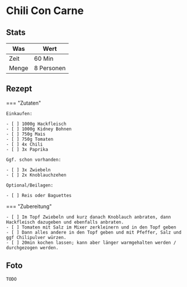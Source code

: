 # Chili Con Carne

## Stats

| Was   | Wert        |
|-------|-------------|
| Zeit  | 60 Min      |
| Menge | 8 Personen |

## Rezept

=== "Zutaten"

    Einkaufen:

    - [ ] 1000g Hackfleisch
    - [ ] 1000g Kidney Bohnen
    - [ ] 750g Mais
    - [ ] 750g Tomaten
    - [ ] 4x Chili
    - [ ] 3x Paprika

    Ggf. schon vorhanden:

    - [ ] 3x Zwiebeln
    - [ ] 2x Knoblauchzehen

    Optional/Beilagen:

    - [ ] Reis oder Baguettes

=== "Zubereitung"

    - [ ] Im Topf Zwiebeln und kurz danach Knoblauch anbraten, dann Hackfleisch dazugeben und ebenfalls anbraten.
    - [ ] Tomaten mit Salz im Mixer zerkleinern und in den Topf geben
    - [ ] Dann alles andere in den Topf geben und mit Pfeffer, Salz und ggf Chilipulver würzen.
    - [ ] 20min kochen lassen; kann aber länger warmgehalten werden / durchgezogen werden.

## Foto

    TODO
